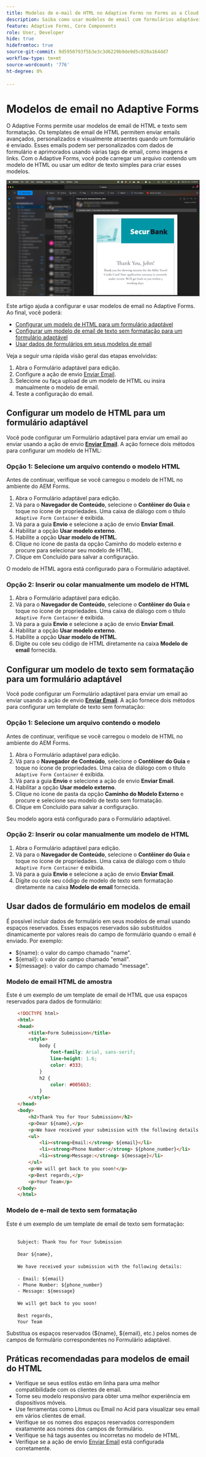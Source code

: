 ```yaml
---
title: Modelos de e-mail de HTML no Adaptive Forms no Forms as a Cloud Service
description: Saiba como usar modelos de email com formulários adaptáveis.
feature: Adaptive Forms, Core Components
role: User, Developer
hide: true
hidefromtoc: true
source-git-commit: 9d5950793f5b3e3c3d6229b9de9d5c020a164dd7
workflow-type: tm+mt
source-wordcount: '776'
ht-degree: 0%

---
```


# Modelos de email no Adaptive Forms

O Adaptive Forms permite usar modelos de email de HTML e texto sem formatação. Os templates de email de HTML permitem enviar emails avançados, personalizados e visualmente atraentes quando um formulário é enviado. Esses emails podem ser personalizados com dados de formulário e aprimorados usando várias tags de email, como imagens e links. Com o Adaptive Forms, você pode carregar um arquivo contendo um modelo de HTML ou usar um editor de texto simples para criar esses modelos.

![modelos de email de HTML](/help/forms/assets/html-email.png)

Este artigo ajuda a configurar e usar modelos de email no Adaptive Forms. Ao final, você poderá:

* [Configurar um modelo de HTML para um formulário adaptável](#configure-an-html-template-for-an-adaptive-form)
* [Configurar um modelo de email de texto sem formatação para um formulário adaptável](#configure-a-plain-text-template-for-an-adaptive-form)
* [Usar dados de formulários em seus modelos de email](#use-form-data-in-your-email-templates)


Veja a seguir uma rápida visão geral das etapas envolvidas:

1. Abra o Formulário adaptável para edição.
1. Configure a ação de envio [Enviar Email](/help/forms/configure-submit-action-send-email.md).
1. Selecione ou faça upload de um modelo de HTML ou insira manualmente o modelo de email.
1. Teste a configuração do email.

## Configurar um modelo de HTML para um formulário adaptável

Você pode configurar um Formulário adaptável para enviar um email ao enviar usando a ação de envio [**Enviar Email**](/help/forms/configure-submit-action-send-email.md). A ação fornece dois métodos para configurar um modelo de HTML:

### Opção 1: Selecione um arquivo contendo o modelo HTML

Antes de continuar, verifique se você carregou o modelo de HTML no ambiente do AEM Forms.

1. Abra o Formulário adaptável para edição.
1. Vá para o **Navegador de Conteúdo**, selecione o **Contêiner do Guia** e toque no ícone de propriedades. Uma caixa de diálogo com o título `Adaptive Form Container` é exibida.
1. Vá para a guia **Envio** e selecione a ação de envio **Enviar Email**.
1. Habilitar a opção **Usar modelo externo**.
1. Habilite a opção **Usar modelo de HTML**.
1. Clique no ícone de pasta da opção Caminho do modelo externo e procure para selecionar seu modelo de HTML.
1. Clique em Concluído para salvar a configuração.

O modelo de HTML agora está configurado para o Formulário adaptável.

### Opção 2: Inserir ou colar manualmente um modelo de HTML

1. Abra o Formulário adaptável para edição.
1. Vá para o **Navegador de Conteúdo**, selecione o **Contêiner do Guia** e toque no ícone de propriedades. Uma caixa de diálogo com o título `Adaptive Form Container` é exibida.
1. Vá para a guia **Envio** e selecione a ação de envio **Enviar Email**.
1. Habilitar a opção **Usar modelo externo**.
1. Habilite a opção **Usar modelo de HTML**.
1. Digite ou cole seu código de HTML diretamente na caixa **Modelo de email** fornecida.


## Configurar um modelo de texto sem formatação para um formulário adaptável

Você pode configurar um Formulário adaptável para enviar um email ao enviar usando a ação de envio [**Enviar Email**](/help/forms/configure-submit-action-send-email.md). A ação fornece dois métodos para configurar um template de texto sem formatação:

### Opção 1: Selecione um arquivo contendo o modelo

Antes de continuar, verifique se você carregou o modelo de HTML no ambiente do AEM Forms.

1. Abra o Formulário adaptável para edição.
1. Vá para o **Navegador de Conteúdo**, selecione o **Contêiner do Guia** e toque no ícone de propriedades. Uma caixa de diálogo com o título `Adaptive Form Container` é exibida.
1. Vá para a guia **Envio** e selecione a ação de envio **Enviar Email**.
1. Habilitar a opção **Usar modelo externo**.
1. Clique no ícone de pasta da opção **Caminho do Modelo Externo** e procure e selecione seu modelo de texto sem formatação.
1. Clique em Concluído para salvar a configuração.

Seu modelo agora está configurado para o Formulário adaptável.

### Opção 2: Inserir ou colar manualmente um modelo de HTML

1. Abra o Formulário adaptável para edição.
1. Vá para o **Navegador de Conteúdo**, selecione o **Contêiner do Guia** e toque no ícone de propriedades. Uma caixa de diálogo com o título `Adaptive Form Container` é exibida.
1. Vá para a guia **Envio** e selecione a ação de envio **Enviar Email**.
1. Digite ou cole seu código de modelo de texto sem formatação diretamente na caixa **Modelo de email** fornecida.

## Usar dados de formulário em modelos de email

É possível incluir dados de formulário em seus modelos de email usando espaços reservados. Esses espaços reservados são substituídos dinamicamente por valores reais do campo de formulário quando o email é enviado. Por exemplo:

* ${name}: o valor do campo chamado &quot;name&quot;.
* ${email}: o valor do campo chamado &quot;email&quot;.
* ${message}: o valor do campo chamado &quot;message&quot;.

### Modelo de email HTML de amostra

Este é um exemplo de um template de email de HTML que usa espaços reservados para dados de formulário:

```HTML
    <!DOCTYPE html>
    <html>
    <head>
        <title>Form Submission</title>
        <style>
            body {
                font-family: Arial, sans-serif;
                line-height: 1.6;
                color: #333;
            }
            h2 {
                color: #0056b3;
            }
        </style>
    </head>
    <body>
        <h2>Thank You for Your Submission</h2>
        <p>Dear ${name},</p>
        <p>We have received your submission with the following details:</p>
        <ul>
            <li><strong>Email:</strong> ${email}</li>
            <li><strong>Phone Number:</strong> ${phone_number}</li>
            <li><strong>Message:</strong> ${message}</li>
        </ul>
        <p>We will get back to you soon!</p>
        <p>Best regards,</p>
        <p>Your Team</p>
    </body>
    </html>
```

### Modelo de e-mail de texto sem formatação

Este é um exemplo de um template de email de texto sem formatação:

```TXT
    
    Subject: Thank You for Your Submission
    
    Dear ${name},
    
    We have received your submission with the following details:
    
    - Email: ${email}
    - Phone Number: ${phone_number}
    - Message: ${message}
    
    We will get back to you soon!
    
    Best regards,
    Your Team
```

Substitua os espaços reservados (${name}, ${email}, etc.) pelos nomes de campos de formulário correspondentes no Formulário adaptável.

## Práticas recomendadas para modelos de email do HTML

* Verifique se seus estilos estão em linha para uma melhor compatibilidade com os clientes de email.
* Torne seu modelo responsivo para obter uma melhor experiência em dispositivos móveis.
* Use ferramentas como Litmus ou Email no Acid para visualizar seu email em vários clientes de email.
* Verifique se os nomes dos espaços reservados correspondem exatamente aos nomes dos campos de formulário.
* Verifique se há tags ausentes ou incorretas no modelo de HTML.
* Verifique se a ação de envio [Enviar Email](/help/forms/configure-submit-action-send-email.md) está configurada corretamente.
